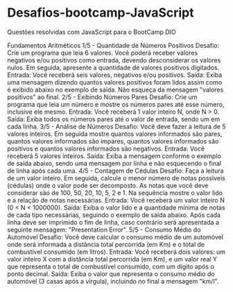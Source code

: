 # Desafios-bootcamp-JavaScript
Questões resolvidas com JavaScript para o BootCamp DIO

Fundamentos Aritméticos
1/5 - Quantidade de Números Positivos
Desafio:
Crie um programa que leia 6 valores. Você poderá receber valores negativos e/ou positivos como entrada, devendo desconsiderar os valores nulos. Em seguida, apresente a quantidade de valores positivos digitados.
Entrada:
Você receberá seis valores, negativos e/ou positivos.
Saída:
Exiba uma mensagem dizendo quantos valores positivos foram lidos assim como é exibido abaixo no exemplo de saída. Não esqueça da mensagem "valores positivos" ao final.
2/5 - Exibindo Números Pares
Desafio:
Crie um programa que leia um número e mostre os números pares até esse número, inclusive ele mesmo.
Entrada:
Você receberá 1 valor inteiro N, onde N > 0.
Saída:
Exiba todos os números pares até o valor de entrada, sendo um em cada linha.
3/5 - Análise de Números
Desafio:
Você deve fazer a leitura de 5 valores inteiros. Em seguida mostre quantos valores informados são pares, quantos valores informados são ímpares, quantos valores informados são positivos e quantos valores informados são negativos.
Entrada:
Você receberá 5 valores inteiros.
Saída:
Exiba a mensagem conforme o exemplo de saída abaixo, sendo uma mensagem por linha e não esquecendo o final de linha após cada uma.
4/5 - Contagem de Cédulas
Desafio:
Faça a leitura de um valor inteiro. Em seguida, calcule o menor número de notas possíveis (cédulas) onde o valor pode ser decomposto. As notas que você deve considerar são de 100, 50, 20, 10, 5, 2 e 1. Na sequência mostre o valor lido e a relação de notas necessárias.
Entrada:
Você receberá um valor inteiro N (0 < N < 1000000).
Saída:
Exiba o valor lido e a quantidade mínima de notas de cada tipo necessárias, seguindo o exemplo de saída abaixo. Após cada linha deve ser imprimido o fim de linha, caso contrário será apresentada a seguinte mensagem: "Presentation Error".
5/5 - Consumo Médio do Automóvel
Desafio:
Você deve calcular o consumo médio de um automóvel onde será informada a distância total percorrida (em Km) e o total de combustível consumido (em litros).
Entrada:
Você receberá dois valores: um valor inteiro X com a distância total percorrida (em Km), e um valor real Y que representa o total de combustível consumido, com um dígito após o ponto decimal.
Saída:
Exiba o valor que representa o consumo médio do automóvel (3 casas após a vírgula), incluindo no final a mensagem "km/l".
